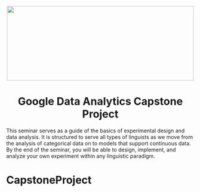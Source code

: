 <p align="center">
  <img width="500" height="200" src="https://github.com/prislb/GoogleAnalytics_CapstoneProject/blob/main/Google_Cloud_Data_Analytics_5I5zzaa.max-2200x2200.jpg">
</p>


<h1 align="center"> Google Data Analytics Capstone Project </h1>

This seminar serves as a guide of the basics of experimental design and data analysis. It is structured to serve all types of linguists as we move 
from the analysis of categorical data on to models that support continuous data. By the end of the seminar, you will be able to design, implement, and analyze your own experiment within any linguistic paradigm.





# CapstoneProject
